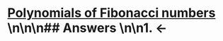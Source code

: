 # [Polynomials of Fibonacci numbers](https://projecteuler.net/problem=435) \n\n\n## Answers \n\n1. &larr;
